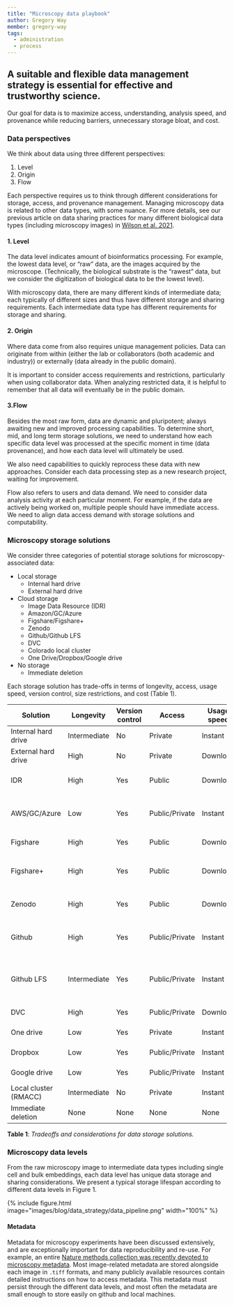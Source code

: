 ```yaml
---
title: "Microscopy data playbook"
author: Gregory Way
member: gregory-way
tags:
  - administration
  - process
---
```


## A suitable and flexible data management strategy is essential for effective and trustworthy science.

Our goal for data is to maximize access, understanding, analysis speed, and provenance while reducing barriers, unnecessary storage bloat, and cost.

### Data perspectives

We think about data using three different perspectives:

1. Level
2. Origin
3. Flow

Each perspective requires us to think through different considerations for storage, access, and provenance management.
Managing microscopy data is related to other data types, with some nuance.
For more details, see our previous article on data sharing practices for many different biological data types (including microscopy images) in [Wilson et al. 2021](https://doi.org/10.1002/1873-3468.14067).

#### 1. Level

The data level indicates amount of bioinformatics processing.
For example, the lowest data level, or “raw” data, are the images acquired by the microscope.
(Technically, the biological substrate is the “rawest” data, but we consider the digitization of biological data to be the lowest level).

With microscopy data, there are many different kinds of intermediate data; each typically of different sizes and thus have different storage and sharing requirements.
Each intermediate data type has different requirements for storage and sharing.

#### 2. Origin

Where data come from also requires unique management policies.
Data can originate from within (either the lab or collaborators (both academic and industry)) or externally (data already in the public domain).

It is important to consider access requirements and restrictions, particularly when using collaborator data.
When analyzing restricted data, it is helpful to remember that all data will eventually be in the public domain.

#### 3.Flow

Besides the most raw form, data are dynamic and pluripotent; always awaiting new and improved processing capabilities.
To determine short, mid, and long term storage solutions, we need to understand how each specific data level was processed at the specific moment in time (data provenance), and how each data level will ultimately be used.

We also need capabilities to quickly reprocess these data with new approaches.
Consider each data processing step as a new research project, waiting for improvement.

Flow also refers to users and data demand.
We need to consider data analysis activity at each particular moment.
For example, if the data are actively being worked on, multiple people should have immediate access.
We need to align data access demand with storage solutions and computability.

### Microscopy storage solutions

We consider three categories of potential storage solutions for microscopy-associated data:

- Local storage
    - Internal hard drive
    - External hard drive
- Cloud storage
    - Image Data Resource (IDR)
    - Amazon/GC/Azure
    - Figshare/Figshare+
    - Zenodo
    - Github/Github LFS
    - DVC
    - Colorado local cluster
    - One Drive/Dropbox/Google drive
- No storage
     - Immediate deletion

Each storage solution has trade-offs in terms of longevity, access, usage speed, version control, size restrictions, and cost (Table 1).

| Solution | Longevity | Version control | Access | Usage speed | Size limits | Cost |
|----------|-----------|-----------------|--------|-------------|-------------|------|
| Internal hard drive   | Intermediate | No              | Private         | Instant     | <= 18TB (Total)                   | ~$15 per TB one time cost                                 |
| External hard drive   | High         | No              | Private         | Download    | <= 18TB (Total)                   | ~$15 per TB one time cost                                 |
| IDR                   | High         | Yes             | Public          | Download    | >= 2TB (Per dataset)              | Free                                                                |
| AWS/GC/Azure          | Low          | Yes             | Public/Private  | Instant     | >= 2TB (Per dataset)              | $0.02 - $0.04 per GB / Month ($40 to $80 per month per 2TB dataset) |
| Figshare              | High         | Yes             | Public          | Download    | 20GB (Total)                      | Free ([Details](https://help.figshare.com/article/figshare-account-limits))                                                      |
| Figshare+             | High         | Yes             | Public          | Download    | 250GB > x > 5TB (Per dataset)     | $745 > x > $11,860 one time cost ([Details](https://knowledge.figshare.com/plus))                          |
| Zenodo                | High         | Yes             | Public          | Download    | >= 50GB (Per dataset)             | Free ([Details](https://help.zenodo.org/))                                                      |
| Github                | High         | Yes             | Public/Private  | Instant     | >= 100MB (Per file) (Details)     | Free                                                                |
| Github LFS            | Intermediate | Yes             | Public/Private  | Instant     | >= 2GB (up to 5GB for paid plans) | 50GB data pack for $5 per month ([Details](https://docs.github.com/en/billing/managing-billing-for-git-large-file-storage/about-billing-for-git-large-file-storage))                           |
| DVC                   | High | Yes             | Public/Private  | Download    | None                              | Cost of linked service (AWS/Azure/GC)                               |
| One drive             | Low          | Yes             | Private         | Instant     | >= 5TB (Total)                    | Free to AMC                                                         |
| Dropbox               | Low          | Yes             | Public/Private  | Instant     | Unlimited (Total)                    | $24 per user / month ([Details](https://www.dropbox.com/plans))                                   |
| Google drive          | Low          | Yes             | Public/Private  | Instant     | >= 5TB (Total)                    | $25 per month (5 users)([Details](https://one.google.com/about/plans))                                             |
| Local cluster (RMACC) | Intermediate | No              | Private         | Instant     |                                   |                                                                     |
| Immediate deletion    | None         | None            | None            | None        | None                              | None                                                                |

**Table 1**: _Tradeoffs and considerations for data storage solutions._

### Microscopy data levels

From the raw microscopy image to intermediate data types including single cell and bulk embeddings, each data level has unique data storage and sharing considerations. We present a typical storage lifespan according to different data levels in Figure 1.

{%
  include figure.html
  image="images/blog/data_strategy/data_pipeline.png"
  width="100%"
%}

#### Metadata

Metadata for microscopy experiments have been discussed extensively, and are exceptionally important for data reproducibility and re-use.
For example, an entire [Nature methods collection was recently devoted to microscopy metadata](https://www.nature.com/collections/djiciihhjh).
Most image-related metadata are stored alongside each image in `.tiff` formats, and many publicly available resources contain detailed instructions on how to access metadata.
This metadata must persist through the different data levels, and most often the metadata are small enough to store easily on github and local machines.
